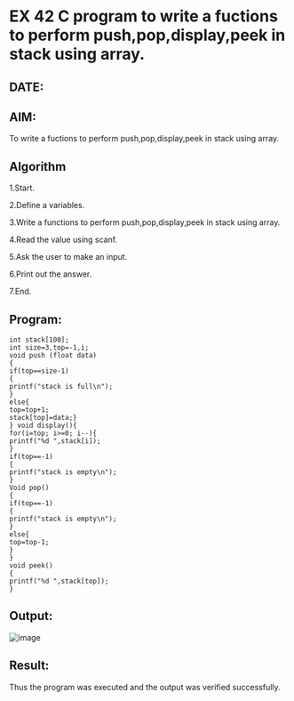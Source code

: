 # EX 42 C program to write a fuctions to perform push,pop,display,peek in stack using array.
## DATE:
## AIM:
To write a fuctions to perform push,pop,display,peek in stack using array.

## Algorithm
1.Start.

2.Define a variables.

3.Write a functions to perform push,pop,display,peek in stack using array.

4.Read the value using scanf.

5.Ask the user to make an input.

6.Print out the answer.

7.End.  

## Program:
```
int stack[100]; 
int size=3,top=-1,i; 
void push (float data) 
{ 
if(top==size-1) 
{ 
printf("stack is full\n"); 
} 
else{ 
top=top+1; 
stack[top]=data;} 
} void display(){ 
for(i=top; i>=0; i--){ 
printf("%d ",stack[i]); 
} 
if(top==-1) 
{ 
printf("stack is empty\n"); 
}
Void pop() 
{ 
if(top==-1) 
{ 
printf("stack is empty\n"); 
} 
else{ 
top=top-1; 
} 
} 
void peek() 
{ 
printf("%d ",stack[top]); 
} 
```

## Output:

![image](https://github.com/user-attachments/assets/b9e7f26b-12db-4a35-b78d-fa2dcd5f7638)


## Result:
Thus the program was executed and the output was verified successfully.
